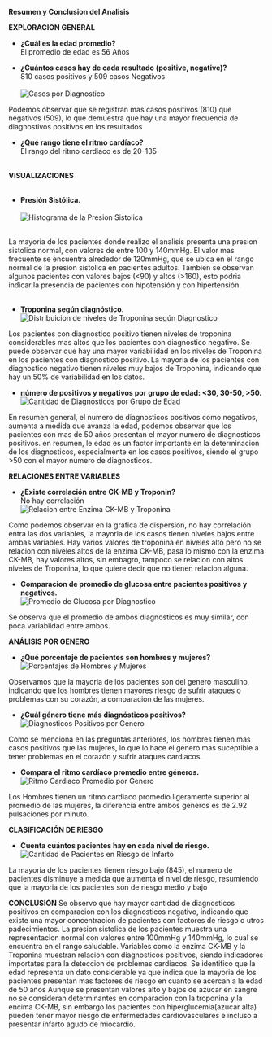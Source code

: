 **Resumen y Conclusion del Analisis**

**EXPLORACION GENERAL**

- **¿Cuál es la edad promedio?** <br>
El promedio de edad es 56 Años<br>

- **¿Cuántos casos hay de cada resultado (positive, negative)?** <br>
810 casos positivos y 509 casos Negativos <br> <br>
![Casos por Diagnostico](https://github.com/user-attachments/assets/59023102-a28f-43b9-b5fe-6b01b5431a2e) <br>

Podemos observar que se registran mas casos positivos (810) que negativos (509), lo que demuestra que hay una mayor frecuencia de diagnostivos positivos en los resultados<br>

- **¿Qué rango tiene el ritmo cardíaco?** <br>
El rango del ritmo cardiaco es de 20-135 <br> <br>

**VISUALIZACIONES**<br>
<br>
- **Presión Sistólica.** <br> <br>
![Histograma de la Presion Sistolica](https://github.com/user-attachments/assets/4a208f3e-6e8a-49d3-a020-301a1f2483d4) <br> <br>

La mayoria de los pacientes donde realizo el analisis presenta una presion sistolica normal, con valores de entre 100 y 140mmHg.
El valor mas frecuente se encuentra alrededor de 120mmHg, que se ubica en el rango normal de la presion sistolica en pacientes adultos.
Tambien se observan algunos pacientes con valores bajos (<90) y altos (>160), esto podria indicar la presencia de pacientes con hipotensión y con hipertensión.<br><br>

- **Troponina según diagnóstico.** <br>
![Distribuicion de niveles de Troponina según Diagnostico](https://github.com/user-attachments/assets/91dbf9d4-1a3e-48ea-920d-5e122d87f19a) <br>

Los pacientes con diagnostico positivo tienen niveles de troponina considerables mas altos que los pacientes con diagnostico negativo.
Se puede observar que hay una mayor variabilidad en los niveles de Troponina en los pacientes con diagnostico positivo.
La mayoria de los pacientes con diagnostico negativo tienen niveles muy bajos de Troponina, indicando que hay un 50% de variabilidad en los datos.

- **número de positivos y negativos por grupo de edad: <30, 30-50, >50.** <br>
![Cantidad de Diagnosticos por Grupo de Edad ](https://github.com/user-attachments/assets/dcff23b3-59d0-4dab-a3a0-36f646702fd2) <br>

En resumen general, el numero de diagnosticos positivos como negativos, aumenta a medida que avanza la edad, podemos observar que los pacientes con mas de 50 años presentan el mayor numero de diagnosticos positivos.
en resumen, le edad es un factor importante en la determinacion de los diagnosticos, especialmente en los casos positivos, siendo el grupo >50 con el mayor numero de diagnosticos.


**RELACIONES ENTRE VARIABLES** <br>

- **¿Existe correlación entre CK-MB y Troponin?** <br>
No hay correlación <br>
![Relacion entre Enzima CK-MB y Troponina](https://github.com/user-attachments/assets/22e7cbdc-1966-4c69-b4f5-bbc60b82234b) <br>

Como podemos observar en la grafica de dispersion, no hay correlación entra las dos variables, la mayoria de los casos tienen niveles bajos entre ambas variables.
Hay varios valores de troponina en niveles alto pero no se relacion con niveles altos de la enzima CK-MB, pasa lo mismo con la enzima CK-MB, hay valores altos, sin embagro,
tampoco se relacion con altos niveles de Troponina, lo que quiere decir que no tienen relacion alguna.

- **Comparacion de promedio de glucosa entre pacientes positivos y negativos.** <br>
![Promedio de Glucosa por Diagnostico](https://github.com/user-attachments/assets/c3b2283b-f9d3-4150-903e-7b64805564d5) <br>

Se observa que el promedio de ambos diagnosticos es muy similar, con poca variablidad entre ambos.

**ANÁLISIS POR GENERO**<br>

- **¿Qué porcentaje de pacientes son hombres y mujeres?** <br>
![Porcentajes de Hombres y Mujeres](https://github.com/user-attachments/assets/952ee8c1-5c79-40fd-80f3-ccf48d0d1275) <br>

Observamos que la mayoria de los pacientes son del genero masculino, indicando que los hombres tienen mayores riesgo de sufrir ataques o problemas con su corazón, a comparacion de las mujeres.
  
- **¿Cuál género tiene más diagnósticos positivos?** <br>
![Diagnosticos Positivos por Genero](https://github.com/user-attachments/assets/2e748549-183b-4b12-a8dd-e85ac24dd0ab) <br>

Como se menciona en las preguntas anteriores, los hombres tienen mas casos positivos que las mujeres, lo que lo hace el genero mas suceptible a tener problemas en el corazón y sufrir ataques cardiacos.
  
- **Compara el ritmo cardíaco promedio entre géneros.** <br>
![Ritmo Cardiaco Promedio por Genero](https://github.com/user-attachments/assets/3c2b2fc8-2638-406f-8d53-98613a5ecb39) <br>

Los Hombres tienen un ritmo cardiaco promedio ligeramente superior al promedio de las mujeres, la diferencia entre ambos generos es de 2.92 pulsaciones por minuto.

**CLASIFICACIÓN DE RIESGO** <br>

- **Cuenta cuántos pacientes hay en cada nivel de riesgo.** <br>
![Cantidad de Pacientes en Riesgo de Infarto](https://github.com/user-attachments/assets/80d99223-7a8e-484c-8cea-7b6e4d9eed6c) <br>

La mayoria de los pacientes tienen riesgo bajo (845), el numero de pacientes disminuye a medida que aumenta el nivel de riesgo, resumiendo que la mayoria de los pacientes son de riesgo medio y bajo

**CONCLUSIÓN**
Se observo que hay mayor cantidad de diagnosticos positivos en comparacion con los diagnosticos negativo, indicando que existe una mayor concentracion de pacientes con factores de riesgo o utros padecimientos.
La presion sistolica de los pacientes muestra una representacion normal con valores entre 100mmHg y 140mmHg, lo cual se encuentra en el rango saludable.
Variables como la enzima CK-MB y la Troponina muestran relacion con diagnosticos positivos, siendo indicadores importates para la deteccion de problemas cardiacos.
Se identifico que la edad representa un dato considerable ya que indica que la mayoria de los pacientes presentan mas factores de riesgo en cuanto se acercan a la edad de 50 años
Aunque se presentan valores alto y bajos de azucar en sangre no se consideran determinantes en comparacion con la troponina y la encima CK-MB, sin embargo los pacientes con hiperglucemia(azucar alta) pueden tener mayor riesgo de enfermedades cardiovasculares e incluso a presentar infarto agudo de miocardio.


